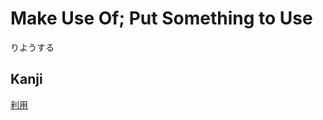 # Make Use Of; Put Something to Use
りようする

## Kanji
[利](../Kanji/kanji-dict/利.md)[用](../Kanji/kanji-dict/用.md)
